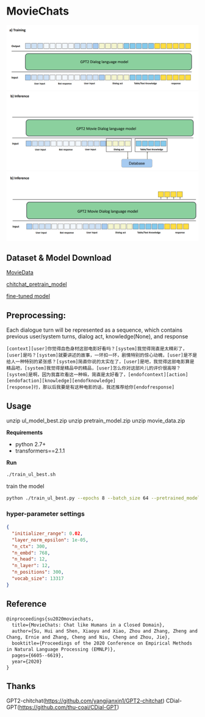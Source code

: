 # MovieChats
![Training](/pic/train.png)
![Inference-1](/pic/inference_1.png)
![Inference-2](/pic/inference_2.png)


## Dataset & Model Download
[MovieData](https://drive.google.com/file/d/11J4ATJ4IYMG8KgKBOZspQn3PZAG1e_SH/view?usp=sharing)

[chitchat_pretrain_model](https://drive.google.com/file/d/1kxN23eH1WXW4MVnf0JFieMQgF6gv6FmE/view?usp=sharing)

[fine-tuned model](https://drive.google.com/file/d/1LC80U5Gck6PCicdqyd2s5KDUgD4EEq1Q/view?usp=sharing)

## Preprocessing: 

Each dialogue turn will be represented as a sequence, which contains previous user/system turns, dialog act, knowledge(None), and response

```
[context][user]你觉得血色身材这部电影好看吗？[system]我觉得简直是太精彩了，[user]是吗？[system]就要讲述的故事，一环扣一环，剧情特别的惊心动魄，[user]是不是给人一种特别的紧张感？[system]简直你说的太实在了，[user]是吧，我觉得这部电影算是精品吧，[system]我觉得是精品中的精品，[user]怎么你对这部片儿的评价很高呀？[system]是啊，因为我喜欢看这一种嘛，简直是太好看了，[endofcontext][action][endofaction][knowledge][endofknowledge]
[response]行，那以后我要是有这种电影的话，我还推荐给你[endofresponse]
```

## Usage
unzip ul_model_best.zip
unzip pretrain_model.zip
unzip movie_data.zip

**Requirements**

* python 2.7+
* transformers==2.1.1


**Run**


``` bash
./train_ul_best.sh
```
train the model

``` bash
python ./train_ul_best.py --epochs 8 --batch_size 64 --pretrained_model ./pretrain_model/pytorch_model.bin  

```

### hyper-parameter settings

```json
{
  "initializer_range": 0.02,
  "layer_norm_epsilon": 1e-05,
  "n_ctx": 300,
  "n_embd": 768,
  "n_head": 12,
  "n_layer": 12,
  "n_positions": 300,
  "vocab_size": 13317
}

```


## Reference

```TeX
@inproceedings{su2020moviechats,
  title={MovieChats: Chat like Humans in a Closed Domain},
  author={Su, Hui and Shen, Xiaoyu and Xiao, Zhou and Zhang, Zheng and Chang, Ernie and Zhang, Cheng and Niu, Cheng and Zhou, Jie},
  booktitle={Proceedings of the 2020 Conference on Empirical Methods in Natural Language Processing (EMNLP)},
  pages={6605--6619},
  year={2020}
} 
```

## Thanks 
GPT2-chitchat(https://github.com/yangjianxin1/GPT2-chitchat)
CDial-GPT(https://github.com/thu-coai/CDial-GPT)
